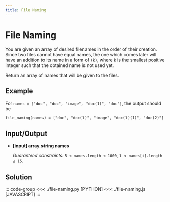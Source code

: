 ```yaml
---
title: File Naming
---
```


# File Naming

You are given an array of desired filenames in the order of their creation. Since two files cannot have equal names, the one which comes later will have an addition to its name in a form of `(k)`, where `k` is the smallest positive integer such that the obtained name is not used yet.

Return an array of names that will be given to the files.

## Example

For `names = ["doc", "doc", "image", "doc(1)", "doc"]`, the output should be

```:no-line-numbers
file_naming(names) = ["doc", "doc(1)", "image", "doc(1)(1)", "doc(2)"]
```

## Input/Output

- **\[input\] array.string names**

  _Guaranteed constraints:_
  `5 ≤ names.length ≤ 1000`,
  `1 ≤ names[i].length ≤ 15`.

## Solution

::: code-group
<<< ./file-naming.py [PYTHON]
<<< ./file-naming.js [JAVASCRIPT]
:::
